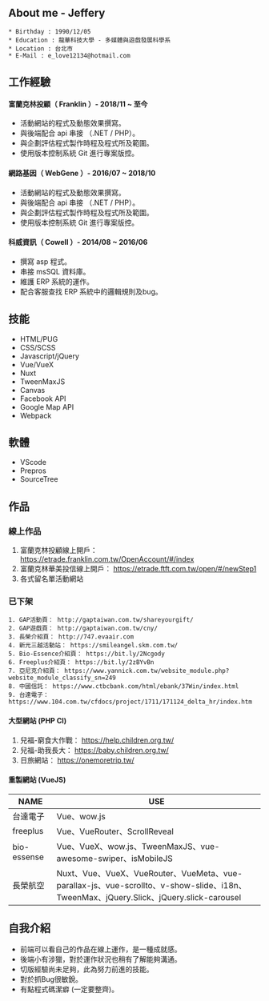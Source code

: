 ## About me - Jeffery

```
* Birthday : 1990/12/05
* Education : 龍華科技大學 - 多媒體與遊戲發展科學系
* Location : 台北市
* E-Mail : e_love12134@hotmail.com
```

## 工作經驗

#### 富蘭克林投顧（ Franklin ）- 2018/11 ~ 至今

* 活動網站的程式及動態效果撰寫。
* 與後端配合 api 串接 （.NET / PHP）。
* 與企劃評估程式製作時程及程式所及範圍。
* 使用版本控制系統 Git 進行專案版控。

#### 網路基因（ WebGene ）- 2016/07 ~ 2018/10

* 活動網站的程式及動態效果撰寫。
* 與後端配合 api 串接 （.NET / PHP）。
* 與企劃評估程式製作時程及程式所及範圍。
* 使用版本控制系統 Git 進行專案版控。

#### 科威資訊（ Cowell ）- 2014/08 ~ 2016/06

* 撰寫 asp 程式。
* 串接 msSQL 資料庫。
* 維護 ERP 系統的運作。
* 配合客服查找 ERP 系統中的邏輯規則及bug。

## 技能

* HTML/PUG
* CSS/SCSS
* Javascript/jQuery
* Vue/VueX
* Nuxt
* TweenMaxJS
* Canvas
* Facebook API
* Google Map API
* Webpack

## 軟體

* VScode
* Prepros
* SourceTree


## 作品

### 線上作品

1. 富蘭克林投顧線上開戶： https://etrade.franklin.com.tw/OpenAccount/#/index
2. 富蘭克林華美投信線上開戶： https://etrade.ftft.com.tw/open/#/newStep1
3. 各式留名單活動網站

### 已下架
```
1. GAP活動頁： http://gaptaiwan.com.tw/shareyourgift/
2. GAP遊戲頁： http://gaptaiwan.com.tw/cny/
3. 長榮介紹頁： http://747.evaair.com
4. 新光三越活動站： https://smileangel.skm.com.tw/
5. Bio-Essence介紹頁： https://bit.ly/2Ncgody
6. Freeplus介紹頁： https://bit.ly/2zBYvBn
7. 亞尼克介紹頁： https://www.yannick.com.tw/website_module.php?website_module_classify_sn=249
8. 中國信託： https://www.ctbcbank.com/html/ebank/37Win/index.html
9. 台達電子： https://www.104.com.tw/cfdocs/project/1711/171124_delta_hr/index.htm
```

#### 大型網站 (PHP CI)

1. 兒福-窮食大作戰： https://help.children.org.tw/
1. 兒福-助我長大： https://baby.children.org.tw/
1. 日旅網站： https://onemoretrip.tw/

#### 重製網站 (VueJS)

|NAME|USE|
|--|---|
| 台達電子 | Vue、wow.js |
| freeplus | Vue、VueRouter、ScrollReveal |
| bio-essense | Vue、VueX、wow.js、TweenMaxJS、vue-awesome-swiper、isMobileJS |
| 長榮航空 | Nuxt、Vue、VueX、VueRouter、VueMeta、vue-parallax-js、vue-scrollto、v-show-slide、i18n、TweenMax、jQuery.Slick、jQuery.slick-carousel |

## 自我介紹

* 前端可以看自己的作品在線上運作，是一種成就感。
* 後端小有涉獵，對於運作狀況也稍有了解能夠溝通。
* 切版經驗尚未足夠，此為努力前進的技能。
* 對於抓Bug很敏銳。
* 有點程式碼潔癖 (一定要整齊)。
